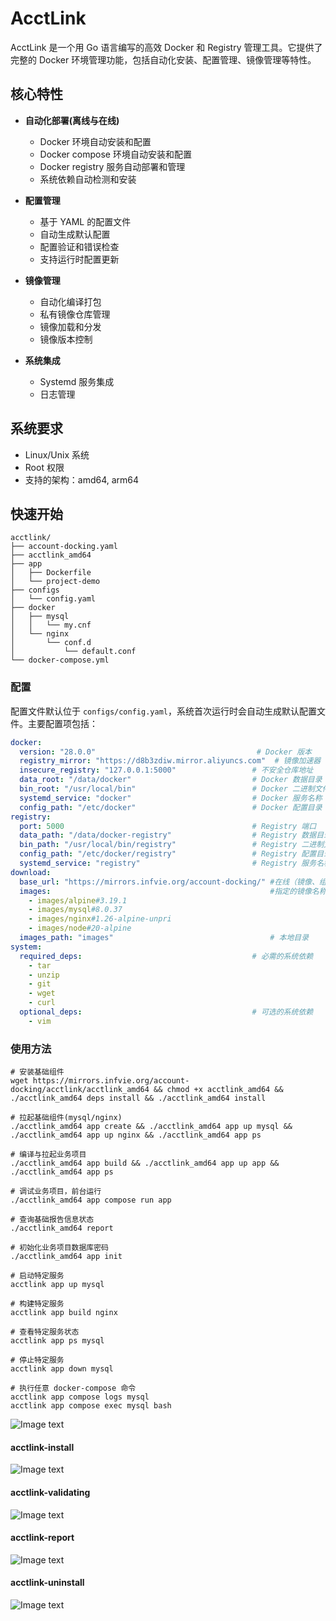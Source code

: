 # AcctLink

AcctLink 是一个用 Go 语言编写的高效 Docker 和 Registry 管理工具。它提供了完整的 Docker 环境管理功能，包括自动化安装、配置管理、镜像管理等特性。

## 核心特性

- **自动化部署(离线与在线)**
  - Docker 环境自动安装和配置
  - Docker compose 环境自动安装和配置
  - Docker registry 服务自动部署和管理
  - 系统依赖自动检测和安装

- **配置管理**
  - 基于 YAML 的配置文件
  - 自动生成默认配置
  - 配置验证和错误检查
  - 支持运行时配置更新

- **镜像管理**
  - 自动化编译打包
  - 私有镜像仓库管理
  - 镜像加载和分发
  - 镜像版本控制

- **系统集成**
  - Systemd 服务集成
  - 日志管理

## 系统要求

- Linux/Unix 系统
- Root 权限
- 支持的架构：amd64, arm64

## 快速开始

```shell
acctlink/
├── account-docking.yaml
├── acctlink_amd64
├── app
│   ├── Dockerfile
│   └── project-demo
├── configs
│   └── config.yaml
├── docker
│   ├── mysql
│   │   └── my.cnf
│   └── nginx
│       └── conf.d
│           └── default.conf
└── docker-compose.yml
```

### 配置

配置文件默认位于 `configs/config.yaml`，系统首次运行时会自动生成默认配置文件。主要配置项包括：

```yaml
docker:
  version: "28.0.0"                                    # Docker 版本
  registry_mirror: "https://d8b3zdiw.mirror.aliyuncs.com"  # 镜像加速器
  insecure_registry: "127.0.0.1:5000"                 # 不安全仓库地址
  data_root: "/data/docker"                           # Docker 数据目录
  bin_root: "/usr/local/bin"                          # Docker 二进制文件目录
  systemd_service: "docker"                           # Docker 服务名称
  config_path: "/etc/docker"                          # Docker 配置目录
registry:
  port: 5000                                          # Registry 端口
  data_path: "/data/docker-registry"                  # Registry 数据目录
  bin_path: "/usr/local/bin/registry"                 # Registry 二进制文件路径
  config_path: "/etc/docker/registry"                 # Registry 配置目录
  systemd_service: "registry"                         # Registry 服务名称
download:
  base_url: "https://mirrors.infvie.org/account-docking/" #在线（镜像、组件二进制）下载地址
  images:                                                 #指定的镜像名称
    - images/alpine#3.19.1                                
    - images/mysql#8.0.37
    - images/nginx#1.26-alpine-unpri
    - images/node#20-alpine
  images_path: "images"                                   # 本地目录
system:
  required_deps:                                      # 必需的系统依赖
    - tar
    - unzip
    - git
    - wget
    - curl
  optional_deps:                                      # 可选的系统依赖
    - vim
```

### 使用方法

```shell
# 安装基础组件
wget https://mirrors.infvie.org/account-docking/acctlink/acctlink_amd64 && chmod +x acctlink_amd64 && ./acctlink_amd64 deps install && ./acctlink_amd64 install

# 拉起基础组件(mysql/nginx)
./acctlink_amd64 app create && ./acctlink_amd64 app up mysql && ./acctlink_amd64 app up nginx && ./acctlink_amd64 app ps

# 编译与拉起业务项目
./acctlink_amd64 app build && ./acctlink_amd64 app up app && ./acctlink_amd64 app ps

```

```shell
# 调试业务项目，前台运行
./acctlink_amd64 app compose run app

# 查询基础报告信息状态
./acctlink_amd64 report

# 初始化业务项目数据库密码
./acctlink_amd64 app init

# 启动特定服务
acctlink app up mysql

# 构建特定服务
acctlink app build nginx

# 查看特定服务状态
acctlink app ps mysql

# 停止特定服务
acctlink app down mysql

# 执行任意 docker-compose 命令
acctlink app compose logs mysql
acctlink app compose exec mysql bash
```

![Image text](https://mirrors.infvie.org/account-docking/acctlink/img/acctlink.png)
#### acctlink-install
![Image text](https://mirrors.infvie.org/account-docking/acctlink/img/acctlink-install.png)
#### acctlink-validating
![Image text](https://mirrors.infvie.org/account-docking/acctlink/img/acctlink-validating.png)
#### acctlink-report
![Image text](https://mirrors.infvie.org/account-docking/acctlink/img/acctlink-report.png)
#### acctlink-uninstall
![Image text](https://mirrors.infvie.org/account-docking/acctlink/img/acctlink-uninstall.png)